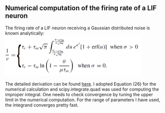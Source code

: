 ## Numerical computation of the firing rate of a LIF neuron

The firing rate of a LIF neuron receiving a Gaussian distributed noise is known analytically:
<img src="rate.png" height="130" />

The detailed derivation can be found [here](yim_derivation_LIF.pdf). I adopted Equation (26) for the numerical calculation and scipy.integrate.quad was used for computing the improper integral. One needs to check convergence by tuning the upper limit in the numerical computation. For the range of parameters I have used, the integrand converges pretty fast.
